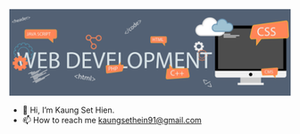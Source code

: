 <img src="https://github.com/kaung-set107/images/blob/main/209438619-25091cdf-a126-4e95-a24c-5efdf8057606.gif" alt="Alt Text">

- 👋 Hi, I’m Kaung Set Hien.
- 📫 How to reach me kaungsethein91@gmail.com

<!---
kaung-set107/kaung-set107 is a ✨ special ✨ repository because its `README.md` (this file) appears on your GitHub profile.
You can click the Preview link to take a look at your changes.
--->
